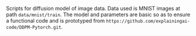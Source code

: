 Scripts for diffusion model of image data. Data used is MNIST images at path `data/mnist/train`. The model and parameters are basic so as to ensure a functional code and is prototyped from `https://github.com/explainingai-code/DDPM-Pytorch.git`.
